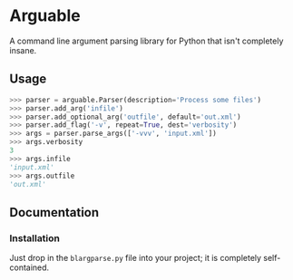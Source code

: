 # Arguable

A command line argument parsing library for Python that isn't completely insane.

## Usage

```python
>>> parser = arguable.Parser(description='Process some files')
>>> parser.add_arg('infile')
>>> parser.add_optional_arg('outfile', default='out.xml')
>>> parser.add_flag('-v', repeat=True, dest='verbosity')
>>> args = parser.parse_args(['-vvv', 'input.xml'])
>>> args.verbosity
3
>>> args.infile
'input.xml'
>>> args.outfile
'out.xml'
```

## Documentation

### Installation

Just drop in the `blargparse.py` file into your project; it is completely self-contained.

